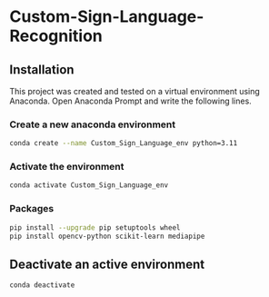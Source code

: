 # Custom-Sign-Language-Recognition

## Installation
This project was created and tested on a virtual environment using Anaconda. Open Anaconda Prompt and write the following lines.

### Create a new anaconda environment
```bash
conda create --name Custom_Sign_Language_env python=3.11
```

### Activate the environment
```bash
conda activate Custom_Sign_Language_env
```
### Packages
```bash
pip install --upgrade pip setuptools wheel
pip install opencv-python scikit-learn mediapipe
```

## Deactivate an active environment
```bash
conda deactivate
```
